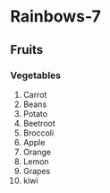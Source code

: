 # Rainbows-7
## Fruits
### Vegetables
1. Carrot
2. Beans
3. Potato
4. Beetroot
5. Broccoli
6. Apple
7. Orange
8. Lemon
9. Grapes
10. kiwi
